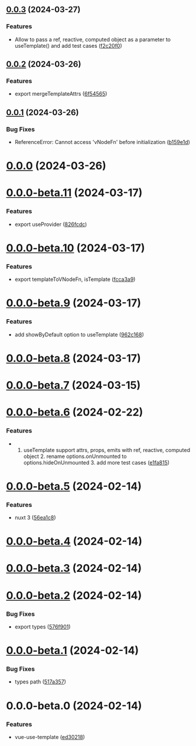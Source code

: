 

## [0.0.3](https://github.com/hunterliu1003/vue-use-template/compare/0.0.2...0.0.3) (2024-03-27)


### Features

* Allow to pass a ref, reactive, computed object as a parameter to useTemplate() and add test cases ([f2c20f0](https://github.com/hunterliu1003/vue-use-template/commit/f2c20f009cefc478e9b382bf2024bdd5c0d82d58))

## [0.0.2](https://github.com/hunterliu1003/vue-use-template/compare/0.0.1...0.0.2) (2024-03-26)


### Features

* export mergeTemplateAttrs ([6f54565](https://github.com/hunterliu1003/vue-use-template/commit/6f54565b318fe547655728ae85e9703d9ab87803))

## [0.0.1](https://github.com/hunterliu1003/vue-use-template/compare/0.0.0...0.0.1) (2024-03-26)


### Bug Fixes

* ReferenceError: Cannot access 'vNodeFn' before initialization ([b159e1d](https://github.com/hunterliu1003/vue-use-template/commit/b159e1d728306135fd51f55d44d1649e541f45e8))

# [0.0.0](https://github.com/hunterliu1003/vue-use-template/compare/0.0.0-beta.11...0.0.0) (2024-03-26)

# [0.0.0-beta.11](https://github.com/hunterliu1003/vue-use-template/compare/0.0.0-beta.10...0.0.0-beta.11) (2024-03-17)


### Features

* export useProvider ([826fcdc](https://github.com/hunterliu1003/vue-use-template/commit/826fcdce135c983494751e187b304c7e127fea1d))

# [0.0.0-beta.10](https://github.com/hunterliu1003/vue-use-template/compare/0.0.0-beta.9...0.0.0-beta.10) (2024-03-17)


### Features

* export templateToVNodeFn, isTemplate ([fcca3a9](https://github.com/hunterliu1003/vue-use-template/commit/fcca3a9384c19d3ba90a9c56c46cbba10317f252))

# [0.0.0-beta.9](https://github.com/hunterliu1003/vue-use-template/compare/0.0.0-beta.8...0.0.0-beta.9) (2024-03-17)


### Features

* add showByDefault option to useTemplate ([962c168](https://github.com/hunterliu1003/vue-use-template/commit/962c168cfa43a43226bcf6238216b203a61e1de7))

# [0.0.0-beta.8](https://github.com/hunterliu1003/vue-use-template/compare/0.0.0-beta.7...0.0.0-beta.8) (2024-03-17)

# [0.0.0-beta.7](https://github.com/hunterliu1003/vue-use-template/compare/0.0.0-beta.6...0.0.0-beta.7) (2024-03-15)

# [0.0.0-beta.6](https://github.com/hunterliu1003/vue-use-template/compare/0.0.0-beta.5...0.0.0-beta.6) (2024-02-22)


### Features

* 1. useTemplate support attrs, props, emits with ref, reactive, computed object 2. rename options.onUnmounted to options.hideOnUnmounted 3. add more test cases ([e1fa815](https://github.com/hunterliu1003/vue-use-template/commit/e1fa81528bdd2589f83182eb93b80ad21e953fed))

# [0.0.0-beta.5](https://github.com/hunterliu1003/vue-use-template/compare/0.0.0-beta.4...0.0.0-beta.5) (2024-02-14)


### Features

* nuxt 3 ([56ea1c8](https://github.com/hunterliu1003/vue-use-template/commit/56ea1c83886005b8d49e6880f954825750c16547))

# [0.0.0-beta.4](https://github.com/hunterliu1003/vue-use-template/compare/0.0.0-beta.3...0.0.0-beta.4) (2024-02-14)

# [0.0.0-beta.3](https://github.com/hunterliu1003/vue-use-template/compare/0.0.0-beta.2...0.0.0-beta.3) (2024-02-14)

# [0.0.0-beta.2](https://github.com/hunterliu1003/vue-use-template/compare/0.0.0-beta.1...0.0.0-beta.2) (2024-02-14)


### Bug Fixes

* export types ([576f901](https://github.com/hunterliu1003/vue-use-template/commit/576f9013c86a2a1219d307687375b5bb5ed3571f))

# [0.0.0-beta.1](https://github.com/hunterliu1003/vue-use-template/compare/0.0.0-beta.0...0.0.0-beta.1) (2024-02-14)


### Bug Fixes

* types path ([517a357](https://github.com/hunterliu1003/vue-use-template/commit/517a35745a768e38ca2c596e84d98859db89a6d2))

# 0.0.0-beta.0 (2024-02-14)


### Features

* vue-use-template ([ed30218](https://github.com/hunterliu1003/vue-use-template/commit/ed30218450f2e741d255ff7cbc91be0cbee7bc07))
